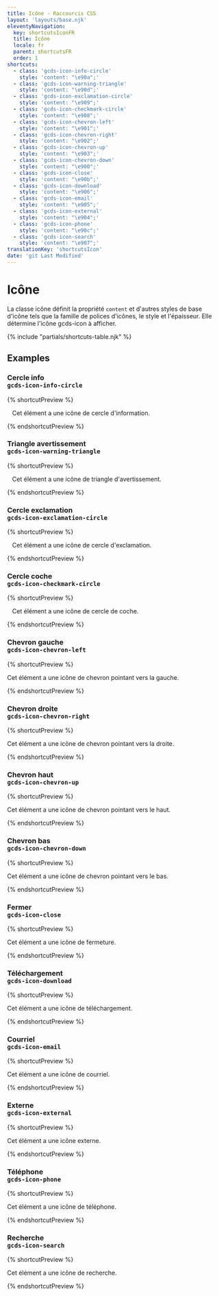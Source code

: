 ```yaml
---
title: Icône - Raccourcis CSS
layout: 'layouts/base.njk'
eleventyNavigation:
  key: shortcutsIconFR
  title: Icône
  locale: fr
  parent: shortcutsFR
  order: 1
shortcuts:
  - class: 'gcds-icon-info-circle'
    style: 'content: "\e90a";'
  - class: 'gcds-icon-warning-triangle'
    style: 'content: "\e90d";'
  - class: 'gcds-icon-exclamation-circle'
    style: 'content: "\e909";'
  - class: 'gcds-icon-checkmark-circle'
    style: 'content: "\e908";'
  - class: 'gcds-icon-chevron-left'
    style: 'content: "\e901";'
  - class: 'gcds-icon-chevron-right'
    style: 'content: "\e902";'
  - class: 'gcds-icon-chevron-up'
    style: 'content: "\e903";'
  - class: 'gcds-icon-chevron-down'
    style: 'content: "\e900";'
  - class: 'gcds-icon-close'
    style: 'content: "\e90b";'
  - class: 'gcds-icon-download'
    style: 'content: "\e906";'
  - class: 'gcds-icon-email'
    style: 'content: "\e905";'
  - class: 'gcds-icon-external'
    style: 'content: "\e904";'
  - class: 'gcds-icon-phone'
    style: 'content: "\e90c";'
  - class: 'gcds-icon-search'
    style: 'content: "\e907";'
translationKey: 'shortcutsIcon'
date: 'git Last Modified'
---
```


# Icône

La classe icône définit la propriété `content` et d'autres styles de base d'icône tels que la famille de polices d'icônes, le style et l'épaisseur. Elle détermine l'icône <gcds-link href="{{ links.icon }}">gcds-icon</gcds-link> à afficher.

{% include "partials/shortcuts-table.njk" %}

## Examples

### Cercle info<br/>`gcds-icon-info-circle`

{% shortcutPreview %}

<p>
  <span class="gcds-icon-info-circle"></span> Cet élément a une icône de cercle d'information.
</p>
{% endshortcutPreview %}

### Triangle avertissement<br/>`gcds-icon-warning-triangle`

{% shortcutPreview %}

<p>
  <span class="gcds-icon-warning-triangle"></span> Cet élément a une icône de triangle d'avertissement.
</p>
{% endshortcutPreview %}

### Cercle exclamation<br/>`gcds-icon-exclamation-circle`

{% shortcutPreview %}

<p>
  <span class="gcds-icon-exclamation-circle"></span> Cet élément a une icône de cercle d'exclamation.
</p>
{% endshortcutPreview %}

### Cercle coche<br/>`gcds-icon-checkmark-circle`

{% shortcutPreview %}

<p>
  <span class="gcds-icon-checkmark-circle"></span> Cet élément a une icône de cercle de coche.
</p>
{% endshortcutPreview %}

### Chevron gauche<br/>`gcds-icon-chevron-left`

{% shortcutPreview %}

<p>
  <span class="gcds-icon-chevron-left"></span> Cet élément a une icône de chevron pointant vers la gauche.
</p>
{% endshortcutPreview %}

### Chevron droite<br/>`gcds-icon-chevron-right`

{% shortcutPreview %}

<p>
  <span class="gcds-icon-chevron-right"></span> Cet élément a une icône de chevron pointant vers la droite.
</p>
{% endshortcutPreview %}

### Chevron haut<br/>`gcds-icon-chevron-up`

{% shortcutPreview %}

<p>
  <span class="gcds-icon-chevron-up"></span> Cet élément a une icône de chevron pointant vers le haut.
</p>
{% endshortcutPreview %}

### Chevron bas<br/>`gcds-icon-chevron-down`

{% shortcutPreview %}

<p>
  <span class="gcds-icon-chevron-down"></span> Cet élément a une icône de chevron pointant vers le bas.
</p>
{% endshortcutPreview %}

### Fermer <br/>`gcds-icon-close`

{% shortcutPreview %}

<p>
  <span class="gcds-icon-close"></span> Cet élément a une icône de fermeture.
</p>
{% endshortcutPreview %}

### Téléchargement <br/>`gcds-icon-download`

{% shortcutPreview %}

<p>
  <span class="gcds-icon-download"></span> Cet élément a une icône de téléchargement.
</p>
{% endshortcutPreview %}

### Courriel <br/>`gcds-icon-email`

{% shortcutPreview %}

<p>
  <span class="gcds-icon-email"></span> Cet élément a une icône de courriel.
</p>
{% endshortcutPreview %}

### Externe <br/>`gcds-icon-external`

{% shortcutPreview %}

<p>
  <span class="gcds-icon-external"></span> Cet élément a une icône externe.
</p>
{% endshortcutPreview %}

### Téléphone <br/>`gcds-icon-phone`

{% shortcutPreview %}

<p>
  <span class="gcds-icon-phone"></span> Cet élément a une icône de téléphone.
</p>
{% endshortcutPreview %}

### Recherche <br/>`gcds-icon-search`

{% shortcutPreview %}

<p>
  <span class="gcds-icon-search"></span> Cet élément a une icône de recherche.
</p>
{% endshortcutPreview %}
